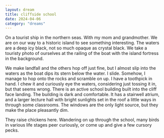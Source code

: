 ```yaml
---
layout: dream
title: cliffside school
date: 2024-04-06
category: "dreams"
---
```


On a tourist ship in the northern seas. With my mom and grandmother. We are on our way to a historic island to see something interesting. 
The waters are a deep icy black, not so much opaque as crystal black.
We take a touristy photo of ourselves at the railing of the boat with the island fortress in the background.

We make landfall and the others hop off just fine, but I almost slip into the waters as the boat dips its stern below the water. I slide.
Somehow, I manage to hop onto the rocks and scramble on up. I have a toothpick in hand. I chew it and curiously eye the waters, considering just tossing it in, but that seems wrong.
There is an active school building built into the cliff face landing. The building is dark and comfortable. It has a stairwell atrium, and a larger lecture hall with bright sunlights set in the roof a little ways in through some classrooms. The windows are the only light source, but they make the place pleasantly dim.

They raise chickens here. Wandering on up through the school, many birds in various life stages peer curiously, or come up and give a few cursory pecks.